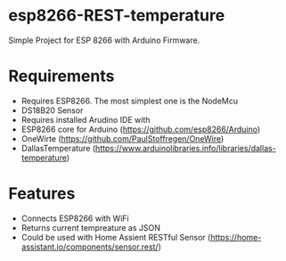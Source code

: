 # esp8266-REST-temperature
Simple Project for ESP 8266 with Arduino Firmware. 

# Requirements
* Requires ESP8266. The most simplest one is the NodeMcu
* DS18B20 Sensor
* Requires installed Arudino IDE with
*    ESP8266 core for Arduino (https://github.com/esp8266/Arduino)
*    OneWirte (https://github.com/PaulStoffregen/OneWire)
*    DallasTemperature (https://www.arduinolibraries.info/libraries/dallas-temperature)

# Features
* Connects ESP8266 with WiFi
* Returns current tempreature as JSON
* Could be used with Home Assient RESTful Sensor (https://home-assistant.io/components/sensor.rest/)
